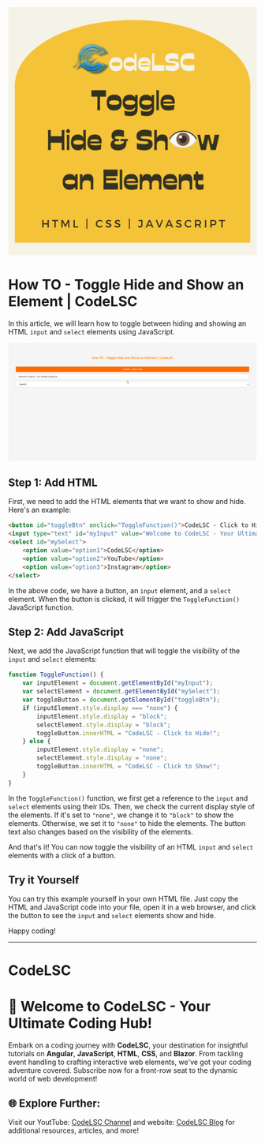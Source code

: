 [![Toggle Hide and Show an Element Demo](https://raw.githubusercontent.com/Udhaya013/CodeLSC-Samples/main/Toggle-Hide-Show-Element/Toggle-Hide-and-Show-an-Element.png)](https://www.youtube.com/@codelsc/videos)

# How TO - Toggle Hide and Show an Element | CodeLSC

In this article, we will learn how to toggle between hiding and showing an HTML `input` and `select` elements using JavaScript.

![Toggle Hide and Show an Element Demo](https://raw.githubusercontent.com/Udhaya013/CodeLSC-Samples/main/Toggle-Hide-Show-Element/Toggle-Hide-Show-Element-Demo.gif)

## Step 1: Add HTML

First, we need to add the HTML elements that we want to show and hide. Here's an example:

```html
<button id="toggleBtn" onclick="ToggleFunction()">CodeLSC - Click to Hide!</button>
<input type="text" id="myInput" value="Welcome to CodeLSC - Your Ultimate Coding Hub!">
<select id="mySelect">
    <option value="option1">CodeLSC</option>
    <option value="option2">YouTube</option>
    <option value="option3">Instagram</option>
</select>
```

In the above code, we have a button, an `input` element, and a `select` element. When the button is clicked, it will trigger the `ToggleFunction()` JavaScript function.

## Step 2: Add JavaScript

Next, we add the JavaScript function that will toggle the visibility of the `input` and `select` elements:

```javascript
function ToggleFunction() {
    var inputElement = document.getElementById("myInput");
    var selectElement = document.getElementById("mySelect");
    var toggleButton = document.getElementById("toggleBtn");
    if (inputElement.style.display === "none") {
        inputElement.style.display = "block";
        selectElement.style.display = "block";
        toggleButton.innerHTML = "CodeLSC - Click to Hide!";
    } else {
        inputElement.style.display = "none";
        selectElement.style.display = "none";
        toggleButton.innerHTML = "CodeLSC - Click to Show!";
    }
}
```

In the `ToggleFunction()` function, we first get a reference to the `input` and `select` elements using their IDs. Then, we check the current display style of the elements. If it's set to `"none"`, we change it to `"block"` to show the elements. Otherwise, we set it to `"none"` to hide the elements. The button text also changes based on the visibility of the elements.

And that's it! You can now toggle the visibility of an HTML `input` and `select` elements with a click of a button.

## Try it Yourself

You can try this example yourself in your own HTML file. Just copy the HTML and JavaScript code into your file, open it in a web browser, and click the button to see the `input` and `select` elements show and hide.

Happy coding!

---

# CodeLSC

# 🚀 **Welcome to CodeLSC - Your Ultimate Coding Hub!**

Embark on a coding journey with **CodeLSC**, your destination for insightful tutorials on **Angular**, **JavaScript**, **HTML**, **CSS**, and **Blazor**. From tackling event handling to crafting interactive web elements, we've got your coding adventure covered. Subscribe now for a front-row seat to the dynamic world of web development!

## 🌐 **Explore Further:**
Visit our YoutTube: [CodeLSC Channel](https://youtu.be/mw8vsBy-NG8?si=0iutLmnwAV-NHuiM) and website: [CodeLSC Blog](https://codelsc.blogspot.com/) for additional resources, articles, and more!